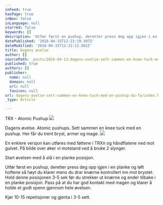 ```yaml
---
inFeed: true
hasPage: true
inNav: false
inLanguage: null
starred: false
keywords: []
description: 'Utfør først en pushup, deretter press deg opp igjen i en planke og løft hoftene så høyt du klarer mens du drar knærne kontrollert inn mot brystet. Hold denne posisjonen 3-5 sek før du strekker ut knærne og ender tilbake i en planke posisjon. Pass på at du har god kontakt med magen og klarer å holde et godt spenn gjennom hele øvelsen.'
datePublished: '2016-04-15T12:22:19.397Z'
dateModified: '2016-04-15T12:22:12.582Z'
title: Dagens øvelse
author: []
sourcePath: _posts/2016-04-13-dagens-ovelse-sett-sammen-en-knee-tuck-med-en-pushup-da-fa.md
published: true
authors: []
publisher:
  name: null
  domain: null
  url: null
  favicon: null
url: dagens-ovelse-sett-sammen-en-knee-tuck-med-en-pushup-da-fa/index.html
_type: Article

---
```

TRX - Atomic Pushup
![](https://the-grid-user-content.s3-us-west-2.amazonaws.com/98c9da02-c5d9-42b4-8c7c-6f271eca4d43.jpg)

Dagens øvelse. Atomic pushups. Sett sammen en knee tuck med en pushup.  Her får du trent bryst, armer og mage. ![](https://the-grid-user-content.s3-us-west-2.amazonaws.com/c3c15d95-29f2-429f-8607-d544f2e12fae.png)

En enklere versjon kan utføres med føttene i TRXǹ og håndflatene ned mot gulvet. På bilde over øker vi motstand ved å bruke 2 slynger. 

Start øvelsen med å stå i en planke posisjon. 

Utfør først en pushup, deretter press deg opp igjen i en planke og løft hoftene så høyt du klarer mens du drar knærne kontrollert inn mot brystet. Hold denne posisjonen 3-5 sek før du strekker ut knærne og ender tilbake i en planke posisjon. Pass på at du har god kontakt med magen og klarer å holde et godt spenn gjennom hele øvelsen.

Kjør 10-15 repetisjoner og gjenta i 3-5 sett.